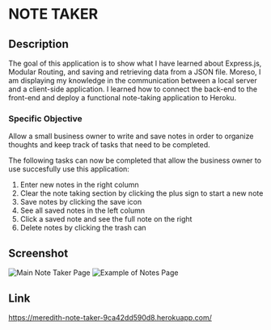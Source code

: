 # NOTE TAKER

## Description
The goal of this application is to show what I have learned about Express.js, Modular Routing, and saving and retrieving data from a JSON file.  Moreso, I am displaying my knowledge in the communication between a local server and a client-side application. I learned how to connect the back-end to the front-end and deploy a functional note-taking application to Heroku.

### Specific Objective
Allow a small business owner to write and save notes in order to organize thoughts and keep track of tasks that need to be completed.  

The following tasks can now be completed that allow the business owner to use succesfully use this application:
1. Enter new notes in the right column
2. Clear the note taking section by clicking the plus sign to start a new note
2. Save notes by clicking the save icon 
3. See all saved notes in the left column
4. Click a saved note and see the full note on the right
4. Delete notes by clicking the trash can

## Screenshot
![Main Note Taker Page](./image/Note-Taker1.png)
![Example of Notes Page](./image/Note-Taker2.png)

## Link
https://meredith-note-taker-9ca42dd590d8.herokuapp.com/



